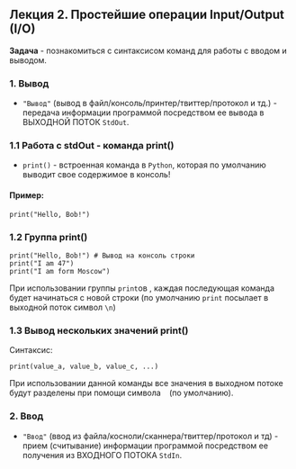 ## Лекция 2. Простейшие операции Input/Output (I/O)

**Задача** - познакомиться с синтаксисом команд для работы с вводом и выводом.

### 1. Вывод 
* `"Вывод"` (вывод в файл/консоль/принтер/твиттер/протокол и тд.) - передача информации программой посредством ее вывода в ВЫХОДНОЙ ПОТОК `StdOut`.

### 1.1 Работа с stdOut - команда print()
* `print()` - встроенная команда в `Python`, которая по умолчанию выводит свое содержимое в консоль!

#### Пример:
```
print("Hello, Bob!")
```

### 1.2 Группа print()
```
print("Hello, Bob!") # Вывод на консоль строки
print("I am 47")
print("I am form Moscow")
```
При использовании группы `print`ов , каждая последующая команда будет начинаться с новой строки (по умолчанию `print` посылает в выходной поток символ `\n`)

### 1.3 Вывод нескольких значений print()
Синтаксис:
```
print(value_a, value_b, value_c, ...)
```
При использовании данной команды все значения в выходном потоке будут разделены при помощи символа ` ` (по умолчанию).

### 2. Ввод
* `"Ввод"` (ввод из файла/косноли/сканнера/твиттер/протокол и тд) - прием (считывание) информации программой посредством ее получения из ВХОДНОГО ПОТОКА `StdIn`.
